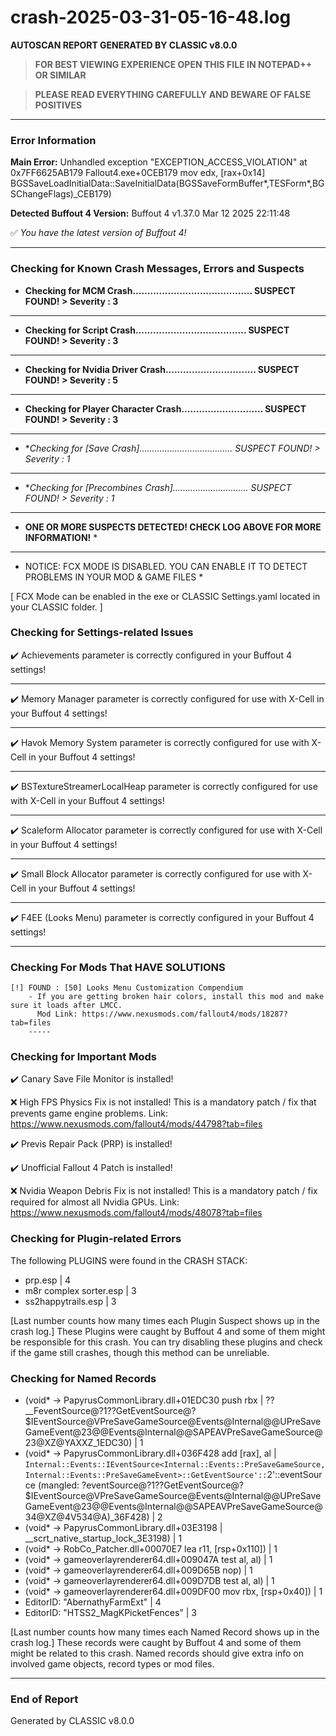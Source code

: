 # crash-2025-03-31-05-16-48.log
**AUTOSCAN REPORT GENERATED BY CLASSIC v8.0.0**

> **FOR BEST VIEWING EXPERIENCE OPEN THIS FILE IN NOTEPAD++ OR SIMILAR**

> **PLEASE READ EVERYTHING CAREFULLY AND BEWARE OF FALSE POSITIVES**

---

### Error Information

**Main Error:** Unhandled exception "EXCEPTION_ACCESS_VIOLATION" at 0x7FF6625AB179 Fallout4.exe+0CEB179	mov edx, [rax+0x14] 
  BGSSaveLoadInitialData::SaveInitialData(BGSSaveFormBuffer*,TESForm*,BGSChangeFlags)_CEB179)

**Detected Buffout 4 Version:** Buffout 4 v1.37.0 Mar 12 2025 22:11:48

✅ *You have the latest version of Buffout 4!*

---

### Checking for Known Crash Messages, Errors and Suspects

- **Checking for MCM Crash......................................... SUSPECT FOUND! > Severity : 3** 

-----
- **Checking for Script Crash...................................... SUSPECT FOUND! > Severity : 3** 

-----
- **Checking for Nvidia Driver Crash............................... SUSPECT FOUND! > Severity : 5** 

-----
- **Checking for Player Character Crash............................ SUSPECT FOUND! > Severity : 3** 

-----
- **Checking for *[Save Crash]..................................... SUSPECT FOUND! > Severity : 1** 

-----
- **Checking for *[Precombines Crash].............................. SUSPECT FOUND! > Severity : 1** 

-----
* **ONE OR MORE SUSPECTS DETECTED! CHECK LOG ABOVE FOR MORE INFORMATION!** *

---

* NOTICE: FCX MODE IS DISABLED. YOU CAN ENABLE IT TO DETECT PROBLEMS IN YOUR MOD & GAME FILES * 

[ FCX Mode can be enabled in the exe or CLASSIC Settings.yaml located in your CLASSIC folder. ] 

### Checking for Settings-related Issues

✔️ Achievements parameter is correctly configured in your Buffout 4 settings! 

-----
✔️ Memory Manager parameter is correctly configured for use with X-Cell in your Buffout 4 settings!

-----
✔️ Havok Memory System parameter is correctly configured for use with X-Cell in your Buffout 4 settings!

-----
✔️ BSTextureStreamerLocalHeap parameter is correctly configured for use with X-Cell in your Buffout 4 settings!

-----
✔️ Scaleform Allocator parameter is correctly configured for use with X-Cell in your Buffout 4 settings!

-----
✔️ Small Block Allocator parameter is correctly configured for use with X-Cell in your Buffout 4 settings!

-----
✔️ F4EE (Looks Menu) parameter is correctly configured in your Buffout 4 settings! 

-----
### Checking For Mods That HAVE SOLUTIONS

```
[!] FOUND : [50] Looks Menu Customization Compendium
    - If you are getting broken hair colors, install this mod and make sure it loads after LMCC.
      Mod Link: https://www.nexusmods.com/fallout4/mods/18287?tab=files
    -----
```

### Checking for Important Mods


✔️ Canary Save File Monitor is installed!


❌ High FPS Physics Fix is not installed!
This is a mandatory patch / fix that prevents game engine problems.
Link: https://www.nexusmods.com/fallout4/mods/44798?tab=files



✔️ Previs Repair Pack (PRP) is installed!


✔️ Unofficial Fallout 4 Patch is installed!


❌ Nvidia Weapon Debris Fix is not installed!
This is a mandatory patch / fix required for almost all Nvidia GPUs.
Link: https://www.nexusmods.com/fallout4/mods/48078?tab=files


### Checking for Plugin-related Errors

The following PLUGINS were found in the CRASH STACK:
- prp.esp | 4
- m8r complex sorter.esp | 3
- ss2happytrails.esp | 3

[Last number counts how many times each Plugin Suspect shows up in the crash log.]
These Plugins were caught by Buffout 4 and some of them might be responsible for this crash.
You can try disabling these plugins and check if the game still crashes, though this method can be unreliable.

### Checking for Named Records

- (void* -> PapyrusCommonLibrary.dll+01EDC30	push rbx |  ??__FeventSource@?1??GetEventSource@?$IEventSource@VPreSaveGameSource@Events@Internal@@UPreSaveGameEvent@23@@Events@Internal@@SAPEAVPreSaveGameSource@23@XZ@YAXXZ_1EDC30) | 1
- (void* -> PapyrusCommonLibrary.dll+036F428	add [rax], al |  `Internal::Events::IEventSource<Internal::Events::PreSaveGameSource,Internal::Events::PreSaveGameEvent>::GetEventSource'::`2'::eventSource (mangled: ?eventSource@?1??GetEventSource@?$IEventSource@VPreSaveGameSource@Events@Internal@@UPreSaveGameEvent@23@@Events@Internal@@SAPEAVPreSaveGameSource@34@XZ@4V534@A)_36F428) | 2
- (void* -> PapyrusCommonLibrary.dll+03E3198	 |  __scrt_native_startup_lock_3E3198) | 1
- (void* -> RobCo_Patcher.dll+00070E7	lea r11, [rsp+0x110]) | 1
- (void* -> gameoverlayrenderer64.dll+009047A	test al, al) | 1
- (void* -> gameoverlayrenderer64.dll+009D65B	nop) | 1
- (void* -> gameoverlayrenderer64.dll+009D7DB	test al, al) | 1
- (void* -> gameoverlayrenderer64.dll+009DF00	mov rbx, [rsp+0x40]) | 1
- EditorID: "AbernathyFarmExt" | 4
- EditorID: "HTSS2_MagKPicketFences" | 3

[Last number counts how many times each Named Record shows up in the crash log.]
These records were caught by Buffout 4 and some of them might be related to this crash.
Named records should give extra info on involved game objects, record types or mod files.

---

### End of Report

Generated by CLASSIC v8.0.0
